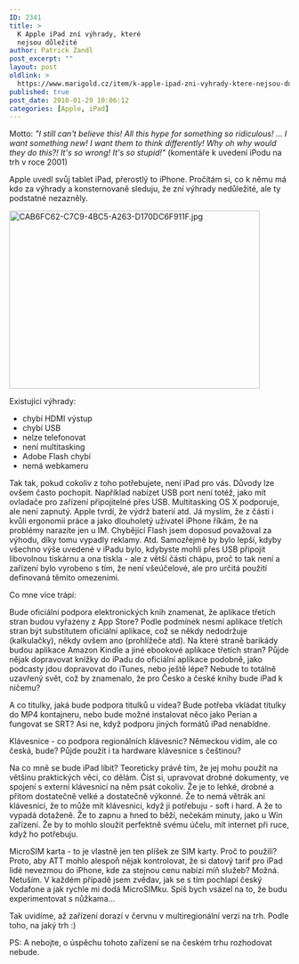 ```yaml
---
ID: 2341
title: >
  K Apple iPad zní výhrady, které
  nejsou důležité
author: Patrick Zandl
post_excerpt: ""
layout: post
oldlink: >
  https://www.marigold.cz/item/k-apple-ipad-zni-vyhrady-ktere-nejsou-dulezite
published: true
post_date: 2010-01-29 10:06:12
categories: [Apple, iPad]
---
```

Motto: <em>"I still can't believe this! All this hype for something so ridiculous! ... I want something new! I want them to think differently! Why oh why would they do this?! It's so wrong! It's so stupid!"</em> (komentáře k uvedení iPodu na trh v roce 2001)

Apple uvedl svůj tablet iPad, přerostlý to iPhone. Pročítám si, co k němu má kdo za výhrady a konsternovaně sleduju, že zní výhrady nedůležité, ale ty podstatné nezazněly. 

<img src="http://www.marigold.cz/wp-content/uploads/cab6fc62-c7c9-4bc5-a263-d170dc6f911f.jpg" alt="CAB6FC62-C7C9-4BC5-A263-D170DC6F911F.jpg" border="0" width="450" height="320" align="center" />

Existující výhrady:

<ul>
<li>chybí HDMI výstup</li>
<li>chybí USB</li>
<li>nelze telefonovat</li>
<li>není multitasking</li>
<li>Adobe Flash chybí</li>
<li>nemá webkameru</li>
</ul>

Tak tak, pokud cokoliv z toho potřebujete, není iPad pro vás. Důvody lze ovšem často pochopit. Například nabízet USB port není totéž, jako mít ovladače pro zařízení připojitelné přes USB. Multitasking OS X podporuje, ale není zapnutý. Apple tvrdí, že výdrž baterií atd. Já myslím, že z části i kvůli ergonomii práce a jako dlouholetý uživatel iPhone říkám, že na problémy narazíte jen u IM. Chybějící Flash jsem doposud považoval za výhodu, díky tomu vypadly reklamy. Atd. Samozřejmě by bylo lepší, kdyby všechno výše uvedené v iPadu bylo, kdybyste mohli přes USB připojit libovolnou tiskárnu a ona tiskla - ale z větší části chápu, proč to tak není a zařízení bylo vyrobeno s tím, že není všeúčelové, ale pro určitá použití definovaná těmito omezeními. 

Co mne více trápí:

Bude oficiální podpora elektronických knih znamenat, že aplikace třetích stran budou vyřazeny z App Store? Podle podmínek nesmí aplikace třetích stran být substitutem oficiální aplikace, což se někdy nedodržuje (kalkulačky), někdy ovšem ano (prohlížeče atd). Na které straně barikády budou aplikace Amazon Kindle a jiné ebookové aplikace třetích stran? Půjde nějak dopravovat knížky do iPadu do oficiální aplikace podobně, jako podcasty jdou dopravovat do iTunes, nebo ještě lépe? Nebude to totálně uzavřený svět, což by znamenalo, že pro Česko a české knihy bude iPad k ničemu?

A co titulky, jaká bude podpora titulků u videa? Bude potřeba vkládat titulky do MP4 kontajneru, nebo bude možné instalovat něco jako Perian a fungovat se SRT? Asi ne, když podporu jiných formátů iPad nenabídne. 

Klávesnice - co podpora regionálních klávesnic? Německou vidím, ale co česká, bude? Půjde použít i ta hardware klávesnice s češtinou?

Na co mně se bude iPad líbit? Teoreticky právě tím, že jej mohu použít na většinu praktických věcí, co dělám. Číst si, upravovat drobné dokumenty, ve spojení s externí klávesnicí na něm psát cokoliv. Že je to lehké, drobné a přitom dostatečně velké a dostatečně výkonné. Že to nemá větrák ani klávesnici, že to může mít klávesnici, když ji potřebuju - soft i hard. A že to vypadá dotaženě. Že to zapnu a hned to běží, nečekám minuty, jako u Win zařízení. Že by to mohlo sloužit perfektně svému účelu, mít internet při ruce, když ho potřebuju. 

MicroSIM karta - to je vlastně jen ten plíšek ze SIM karty. Proč to použili? Proto, aby ATT mohlo alespoň nějak kontrolovat, že si datový tarif pro iPad lidé nevezmou do iPhone, kde za stejnou cenu nabízí míň služeb? Možná. Netuším. V každém případě jsem zvědav, jak se s tím pochlapí český Vodafone a jak rychle mi dodá MicroSIMku. Spíš bych vsázel na to, že budu experimentovat s nůžkama...

Tak uvidíme, až zařízení dorazí v červnu v multiregionální verzi na trh. Podle toho, na jaký trh :)

PS: A nebojte, o úspěchu tohoto zařízení se na českém trhu rozhodovat nebude.